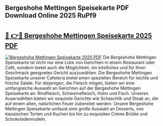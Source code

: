 ## Bergeshohe Mettingen Speisekarte PDF Download Online 2025 RuPf9

# <h2><a href="http://gc7lyro.nevu.top/?p=Bergeshohe+Mettingen+Speisekarte">🔗 👉🔴 Bergeshohe Mettingen Speisekarte 2025 PDF</a></h2>

[![Bergeshohe Mettingen Speisekarte 2025 PDF](https://i.imgur.com/dBaPXMq.png)](http://gc7lyro.nevu.top/?p=Bergeshohe+Mettingen+Speisekarte)
Die Bergeshohe Mettingen Speisekarte ist nicht nur eine Liste von Gerichten in einem Restaurant oder Café, sondern bietet auch die Möglichkeit, ein köstliches und für Ihren Geschmack geeignetes Gericht auszuwählen. Die Bergeshohe Mettingen Speisekarte unserer Cafeteria bietet einen speziellen Bereich für leichte und frische Salate. Für diejenigen, die Fleisch mögen, bieten wir eine umfangreiche Auswahl an Gerichten auf der Bergeshohe Mettingen Speisekarte an: Rindfleisch, Schweinefleisch, Huhn und Fisch. Unseren Auserwählten bieten wir exquisite Gerichte wie Schaschlik und Steak an, die auf einem alten, natürlichen Feuer zubereitet werden. Unsere Bergeshohe Mettingen Speisekarte umfasst eine große Auswahl an Desserts, von klassischen Torten und Kuchen bis hin zu exquisiten Crème Brûlée und Schokoladennudeln.
